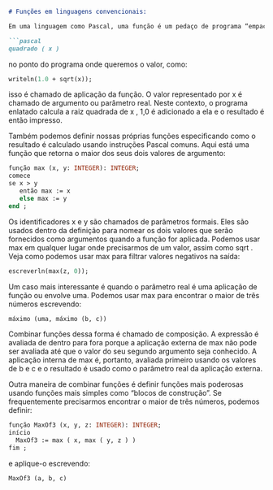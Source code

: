 ```markdown
# Funções em linguagens convencionais:

Em uma linguagem como Pascal, uma função é um pedaço de programa “empacotado” para realizar operações padrão, como encontrar raízes quadradas. Para obter a raiz quadrada de um número positivo armazenado em uma variável x , escrevemos:

```pascal
quadrado ( x )
```
no ponto do programa onde queremos o valor, como:

```pascal
writeln(1.0 + sqrt(x));
```
isso é chamado de aplicação da função. O valor representado por x é chamado de argumento ou parâmetro real. Neste contexto, o programa enlatado calcula a raiz quadrada de x , 1,0 é adicionado a ela e o resultado é então impresso.

Também podemos definir nossas próprias funções especificando como o resultado é calculado usando instruções Pascal comuns. Aqui está uma função que retorna o maior dos seus dois valores de argumento:

```pascal
função max (x, y: INTEGER): INTEGER; 
comece 
se x > y 
   então max := x 
   else max := y 
end ;
```
Os identificadores x e y são chamados de parâmetros formais. Eles são usados ​​dentro da definição para nomear os dois valores que serão fornecidos como argumentos quando a função for aplicada. Podemos usar max em qualquer lugar onde precisarmos de um valor, assim como sqrt . Veja como podemos usar max para filtrar valores negativos na saída:
```pascal
escreverln(max(z, 0));
```
Um caso mais interessante é quando o parâmetro real é uma aplicação de função ou envolve uma. Podemos usar max para encontrar o maior de três números escrevendo:
```pascal
máximo (uma, máximo (b, c))
```
Combinar funções dessa forma é chamado de composição. A expressão é avaliada de dentro para fora porque a aplicação externa de max não pode ser avaliada até que o valor do seu segundo argumento seja conhecido. A aplicação interna de max é, portanto, avaliada primeiro usando os valores de b e c e o resultado é usado como o parâmetro real da aplicação externa.

Outra maneira de combinar funções é definir funções mais poderosas usando funções mais simples como “blocos de construção”. Se frequentemente precisarmos encontrar o maior de três números, podemos definir:

```pascal
função MaxOf3 (x, y, z: INTEGER): INTEGER; 
início 
  MaxOf3 := max ( x, max ( y, z ) ) 
fim ;
```
e aplique-o escrevendo:
```pascal
MaxOf3 (a, b, c)
```

